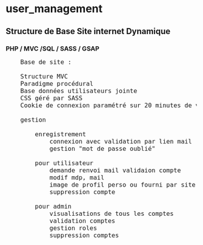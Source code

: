 # user_management
<h2>Structure de Base Site internet Dynamique</h2>
<h3>PHP / MVC /SQL / SASS / GSAP</h3>

<pre style="font-size:16px">
    Base de site :

    Structure MVC
    Paradigme procédural
    Base données utilisateurs jointe
    CSS géré par SASS
    Cookie de connexion paramétré sur 20 minutes de viabilité

    gestion 

        enregistrement
            connexion avec validation par lien mail
            gestion "mot de passe oublié"

        pour utilisateur
            demande renvoi mail validaion compte
            modif mdp, mail
            image de profil perso ou fourni par site
            suppression compte

        pour admin
            visualisations de tous les comptes
            validation comptes
            gestion roles
            suppression comptes



    </pre>
